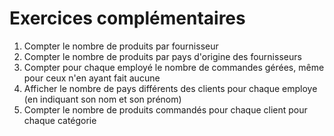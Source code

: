 # Exercices complémentaires


1. Compter le nombre de produits par fournisseur
1. Compter le nombre de produits par pays d'origine des fournisseurs
1. Compter pour chaque employé le nombre de commandes gérées, même pour ceux n'en ayant fait aucune
1. Afficher le nombre de pays différents des clients pour chaque employe (en indiquant son nom et son prénom)
1. Compter le nombre de produits commandés pour chaque client pour chaque catégorie
